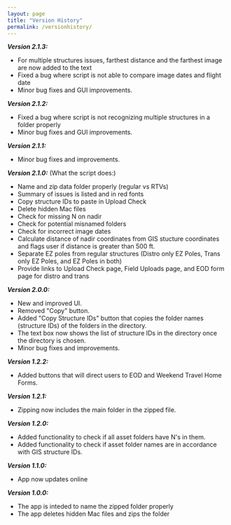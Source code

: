 ```yaml
---
layout: page
title: "Version History"
permalink: /versionhistory/
---
```


***Version 2.1.3:***
  - For multiple structures issues, farthest distance and the farthest image are now added to the text
  - Fixed a bug where script is not able to compare image dates and flight date 
  - Minor bug fixes and GUI improvements.

***Version 2.1.2:***
  - Fixed a bug where script is not recognizing multiple structures in a folder properly
  - Minor bug fixes and GUI improvements.

***Version 2.1.1:***
  - Minor bug fixes and improvements.

***Version 2.1.0:*** (What the script does:)
  - Name and zip data folder properly (regular vs RTVs)
  - Summary of issues is listed and in red fonts
  - Copy structure IDs to paste in Upload Check
  - Delete hidden Mac files
  - Check for missing N on nadir
  - Check for potential misnamed folders
  - Check for incorrect image dates
  - Calculate distance of nadir coordinates from GIS stucture coordinates and flags user if distance is greater than 500 ft.
  - Separate EZ poles from regular structures (Distro only EZ Poles, Trans only EZ Poles, and EZ Poles in both)
  - Provide links to Upload Check page, Field Uploads page, and EOD form page for distro and trans

***Version 2.0.0:***
  - New and improved UI.
  - Removed "Copy" button.
  - Added "Copy Structure IDs" button that copies the folder names (structure IDs) of the folders in the directory.
  - The text box now shows the list of structure IDs in the directory once the directory is chosen.
  - Minor bug fixes and improvements.

***Version 1.2.2:***
  - Added buttons that will direct users to EOD and Weekend Travel Home Forms.

***Version 1.2.1:***
  - Zipping now includes the main folder in the zipped file.

***Version 1.2.0:***
  - Added functionality to check if all asset folders have N's in them.
  - Added functionality to check if asset folder names are in accordance with GIS structure IDs.

***Version 1.1.0:***
  - App now updates online

***Version 1.0.0:***
  - The app is inteded to name the zipped folder properly
  - The app deletes hidden Mac files and zips the folder
